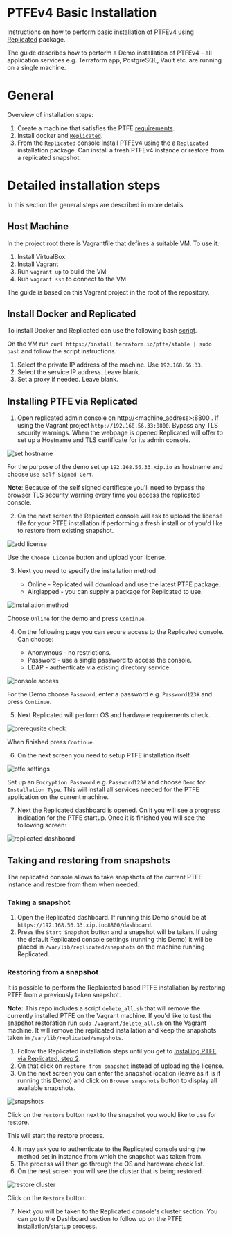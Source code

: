 # PTFEv4 Basic Installation

Instructions on how to perform basic installation of PTFEv4 using [Replicated](https://www.replicated.com/index.html) package. 

The guide describes how to perform a Demo installation of PTFEv4 - all application services e.g. Terraform app, PostgreSQL, Vault etc. are running on a single machine.

# General

Overview of installation steps:

1. Create a machine that satisfies the PTFE [requirements](https://www.terraform.io/docs/enterprise/before-installing/index.html#linux-instance).
2. Install docker and [`Replicated`](https://www.replicated.com/index.html).
3. From the `Replicated` console Install PTFEv4 using the a `Replicated` installation package. Can install a fresh PTFEv4 instance or restore from a replicated snapshot.

# Detailed installation steps

In this section the general steps are described in more details.

## Host Machine

In the project root there is Vagrantfile that defines a suitable VM. To use it:

1. Install VirtualBox
2. Install Vagrant
3. Run `vagrant up` to build the VM
4. Run `vagrant ssh` to connect to the VM

The guide is based on this Vagrant project in the root of the repository.

## Install Docker and Replicated

To install Docker and Replicated can use the following bash [script](https://install.terraform.io/ptfe/stable).

On the VM run `curl https://install.terraform.io/ptfe/stable | sudo bash` and follow the script instructions.

1. Select the private IP address of the machine. Use `192.168.56.33`.
2. Select the service IP address. Leave blank.
3. Set a proxy if needed. Leave blank.

## Installing PTFE via Replicated

1. Open replicated admin console on http://<machine_address>:8800 . If using the Vagrant project `http://192.168.56.33:8800`. Bypass any TLS security warnings. When the webpage is opened Replicated will offer to set up a Hostname and TLS certificate for its admin console.

![set hostname](./secreenshots/../screenshots/replicated-01-hostname.png)

For the purpose of the demo set up `192.168.56.33.xip.io` as hostname and choose `Use Self-Signed Cert`. 

**Note**: Because of the self signed certificate you'll need to bypass the browser TLS security warning every time you access the replicated console.

2. On the next screen the Replicated console will ask to upload the license file for your PTFE installation if performing a fresh install or of you'd like to restore from existing snapshot.

![add license](./screenshots/replicated-02-license.png)

Use the `Choose License` button and upload your license.

3. Next you need to specify the installation method

    * Online - Replicated will download and use the latest PTFE package.
    * Airgiapped - you can supply a package for Replicated to use.

![installation method](./screenshots/replicated-03-installation-method.png)

Choose `Online` for the demo and press `Continue`.

4. On the following page you cаn secure access to the Replicated console. Can choose:

    * Anonymous - no restrictions.
    * Password - use a single password to access the console.
    * LDAP - authenticate via existing directory service.

![console access](./screenshots/replicated-04-console-password.png)

For the Demo choose `Password`, enter a password e.g. `Password123#` and press `Continue`.

5. Next Replicated will perform OS and hardware requirements check.

![prerequsite check](./screenshots/replicated-05-prerequsites.png)

When finished press `Continue`.

6. On the next screen you need to setup PTFE installation itself.

![ptfe settings](./screenshots/replicated-06-ptfe-settings.png)

Set up an `Encryption Password` e.g. `Password123#` and choose `Demo` for `Installation Type`. This will install all services needed for the PTFE application on the current machine.

7. Next the Replicated dashboard is opened. On it you will see a progress indication for the PTFE startup. Once it is finished you will see the following screen:

![replicated dashboard](./screenshots/replicated-07-dashboard.png)

## Taking and restoring from snapshots

The replicated console allows to take snapshots of the current PTFE instance and restore from them when needed.

### Taking a snapshot

1. Open the Replicated dashboard. If running this Demo should be at `https://192.168.56.33.xip.io:8800/dashboard`.
2. Press the `Start Snapshot` button and a snapshot will be taken. If using the default Replicated console settings (running this Demo) it will be placed in `/var/lib/replicated/snapshots` on the machine running Replicated.

### Restoring from a snapshot

It is possible to perform the Replaicated based PTFE installation by restoring PTFE from a previously taken snapshot.

**Note:** This repo includes a script `delete_all.sh` that will remove the currently installed PTFE on the Vagrant machine. If you'd like to test the snapshot restoration run `sudo /vagrant/delete_all.sh` on the Vagrant machine. It will remove the replicated installation and keep the snapshots taken in `/var/lib/replicated/snapshots`.

1. Follow the Replicated installation steps until you get to [Installing PTFE via Replicated, step 2](#installing-ptfe-via-replicated). 
2. On that click on `restore from snapshot` instead of uploading the license. 
3. On the next screen you can enter the snapshot location (leave as it is if running this Demo) and click on `Browse snapshots` button to display all available snapshots.

![snapshots](./screenshots/replicated-09-restore-snapshot.png)

Click on the `restore` button next to the snapshot you would like to use for restore.

This will start the restore process. 

4. It may ask you to authenticate to the Replicated console using the method set in instance from which the snapshot was taken from.
5. The process will then go through the OS and hardware check list.
6. On the nest screen you will see the cluster that is being restored.

![restore cluster](./screenshots/replicated-10-restore-cluster.png)

Click on the `Restore` button.

7. Next you will be taken to the Replicated console's cluster section. You can go to the Dashboard section to follow up on the PTFE installation/startup process.
